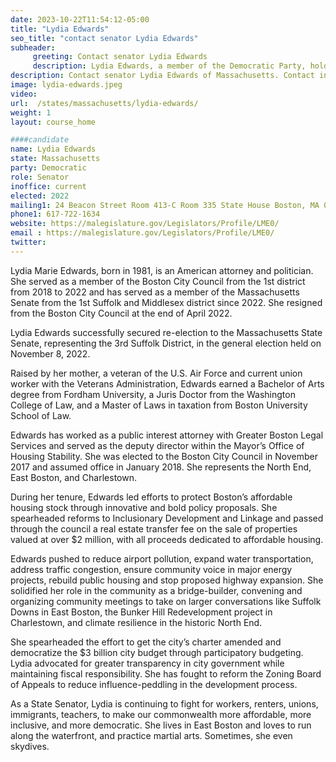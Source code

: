 ```yaml
---
date: 2023-10-22T11:54:12-05:00
title: "Lydia Edwards"
seo_title: "contact senator Lydia Edwards"
subheader:
     greeting: Contact senator Lydia Edwards
     description: Lydia Edwards, a member of the Democratic Party, holds a seat in the Massachusetts State Senate, representing the 3rd Essex District. He officially assumed office on March 7, 2018, and his current term is scheduled to conclude on January 1, 2025.
description: Contact senator Lydia Edwards of Massachusetts. Contact information for Lydia Edwards includes email address, phone number, and mailing address.
image: lydia-edwards.jpeg
video:
url:  /states/massachusetts/lydia-edwards/
weight: 1
layout: course_home

####candidate
name: Lydia Edwards
state: Massachusetts
party: Democratic
role: Senator
inoffice: current
elected: 2022
mailing1: 24 Beacon Street Room 413-C Room 335 State House Boston, MA 02133
phone1: 617-722-1634
website: https://malegislature.gov/Legislators/Profile/LME0/
email : https://malegislature.gov/Legislators/Profile/LME0/
twitter:
---
```


Lydia Marie Edwards, born in 1981, is an American attorney and politician. She served as a member of the Boston City Council from the 1st district from 2018 to 2022 and has served as a member of the Massachusetts Senate from the 1st Suffolk and Middlesex district since 2022. She resigned from the Boston City Council at the end of April 2022.

Lydia Edwards successfully secured re-election to the Massachusetts State Senate, representing the 3rd Suffolk District, in the general election held on November 8, 2022.

Raised by her mother, a veteran of the U.S. Air Force and current union worker with the Veterans Administration, Edwards earned a Bachelor of Arts degree from Fordham University, a Juris Doctor from the Washington College of Law, and a Master of Laws in taxation from Boston University School of Law.

Edwards has worked as a public interest attorney with Greater Boston Legal Services and served as the deputy director within the Mayor’s Office of Housing Stability. She was elected to the Boston City Council in November 2017 and assumed office in January 2018. She represents the North End, East Boston, and Charlestown.

During her tenure, Edwards led efforts to protect Boston’s affordable housing stock through innovative and bold policy proposals. She spearheaded reforms to Inclusionary Development and Linkage and passed through the council a real estate transfer fee on the sale of properties valued at over $2 million, with all proceeds dedicated to affordable housing.

Edwards pushed to reduce airport pollution, expand water transportation, address traffic congestion, ensure community voice in major energy projects, rebuild public housing and stop proposed highway expansion. She solidified her role in the community as a bridge-builder, convening and organizing community meetings to take on larger conversations like Suffolk Downs in East Boston, the Bunker Hill Redevelopment project in Charlestown, and climate resilience in the historic North End.

She spearheaded the effort to get the city’s charter amended and democratize the $3 billion city budget through participatory budgeting. Lydia advocated for greater transparency in city government while maintaining fiscal responsibility. She has fought to reform the Zoning Board of Appeals to reduce influence-peddling in the development process.

As a State Senator, Lydia is continuing to fight for workers, renters, unions, immigrants, teachers, to make our commonwealth more affordable, more inclusive, and more democratic. She lives in East Boston and loves to run along the waterfront, and practice martial arts. Sometimes, she even skydives.
